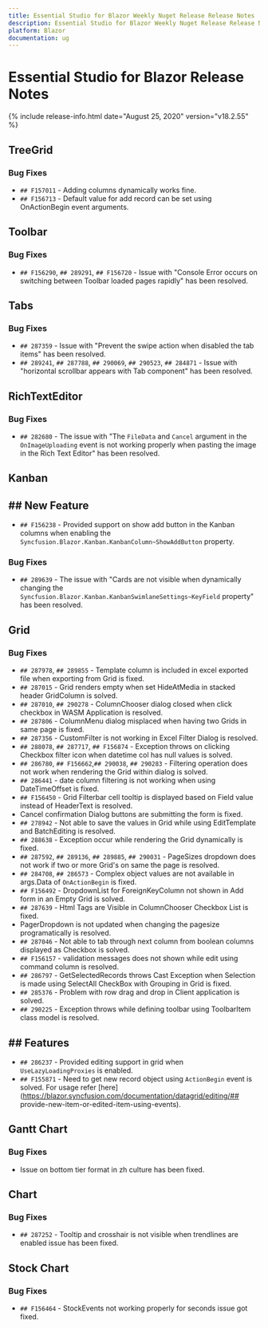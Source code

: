 ```yaml
---
title: Essential Studio for Blazor Weekly Nuget Release Release Notes  
description: Essential Studio for Blazor Weekly Nuget Release Release Notes  
platform: Blazor
documentation: ug
---
```


# Essential Studio for Blazor  Release Notes  

{% include release-info.html date="August 25, 2020"  version="v18.2.55" %} 

##  TreeGrid

###    Bug Fixes

- `## F157011` - Adding columns dynamically works fine.
- `## F156713` - Default value for add record can be set using OnActionBegin event arguments.

##  Toolbar

###    Bug Fixes

- `## F156290`, `## 289291`, `## F156720` - Issue with "Console Error occurs on switching between Toolbar loaded pages rapidly" has been resolved.

##  Tabs

###    Bug Fixes

- `## 287359` - Issue with "Prevent the swipe action when disabled the tab items" has been resolved.
- `## 289241`, `## 287788`, `## 290069`, `## 290523`, `## 284871` - Issue with "horizontal scrollbar appears with Tab component" has been resolved.

##  RichTextEditor

###    Bug Fixes

- `## 282680` - The issue with "The `FileData` and `Cancel` argument in the `OnImageUploading` event is not working properly when pasting the image in the Rich Text Editor" has been resolved.

##  Kanban

## ##  New Feature

- `## F156238` - Provided support on show add button in the Kanban columns when enabling the `Syncfusion.Blazor.Kanban.KanbanColumn~ShowAddButton` property.

###    Bug Fixes

- `## 289639` - The issue with "Cards are not visible when dynamically changing the `Syncfusion.Blazor.Kanban.KanbanSwimlaneSettings~KeyField` property" has been resolved.

##  Grid

###    Bug Fixes

- `## 287978`, `## 289855` - Template column is included in excel exported file when exporting from Grid is fixed.
- `## 287015` - Grid renders empty when set HideAtMedia in stacked header GridColumn is solved.
- `## 287010`, `## 290278` - ColumnChooser dialog closed when click checkbox in WASM Application is resolved.
- `## 287806` - ColumnMenu dialog misplaced when having two Grids in same page is fixed.
- `## 287356` - CustomFilter is not working in Excel Filter Dialog is resolved.
- `## 288078`, `## 287717`, `## F156874` - Exception throws on clicking Checkbox filter icon when datetime col has null values is solved.
- `## 286780`, `## F156662`,`## 290038`, `## 290283` - Filtering operation does not work when rendering the Grid within dialog is solved.
- `## 286441` - date column filtering is not working when using DateTimeOffset is fixed.
- `## F156450` - Grid Filterbar cell tooltip is displayed based on Field value instead of HeaderText is resolved.
- Cancel confirmation Dialog buttons are submitting the form is fixed.
- `## 278942` - Not able to save the values in Grid while using EditTemplate and BatchEditing is resolved.
- `## 288638` - Exception occur while rendering the Grid dynamically is fixed.
- `## 287592`, `## 289136`, `## 289885`, `## 290031` - PageSizes dropdown does not work if two or more Grid's on same the page is resolved.
- `## 284708`, `## 286573` - Complex object values are not available in args.Data of `OnActionBegin` is fixed.
- `## F156492` - DropdownList for ForeignKeyColumn not shown in Add form in an Empty Grid is solved.
- `## 287639` - Html Tags are Visible in ColumnChooser Checkbox List is fixed.
- PagerDropdown is not updated when changing the pagesize programatically is resolved.
- `## 287046` - Not able to tab through next column from boolean columns displayed as Checkbox is solved.
- `## F156157` - validation messages does not shown while edit using command column is resolved.
- `## 286797` - GetSelectedRecords throws Cast Exception when Selection is made using SelectAll CheckBox with Grouping in Grid is fixed.
- `## 285376` - Problem with row drag and drop in Client application is solved.
- `## 290225` - Exception throws while defining toolbar using ToolbarItem class model is resolved.

## ##  Features

- `## 286237` - Provided editing support in grid when `UseLazyLoadingProxies` is enabled.
- `## F155871` - Need to get new record object using `ActionBegin` event is solved. For usage refer [here](https://blazor.syncfusion.com/documentation/datagrid/editing/## provide-new-item-or-edited-item-using-events).

##  Gantt Chart

###    Bug Fixes

- Issue on bottom tier format in zh culture has been fixed.

##  Chart

###    Bug Fixes

- `## 287252` - Tooltip and crosshair is not visible when trendlines are enabled issue has been fixed.

##  Stock Chart

###    Bug Fixes

- `## F156464` - StockEvents not working properly for seconds issue got fixed.

